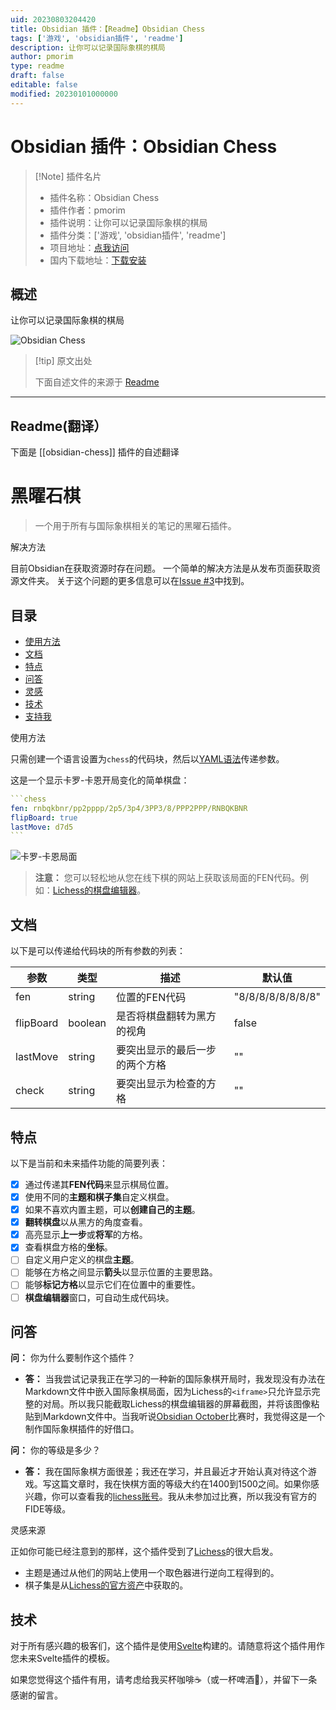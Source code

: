 ```yaml
---
uid: 20230803204420
title: Obsidian 插件：【Readme】Obsidian Chess
tags: ['游戏', 'obsidian插件', 'readme']
description: 让你可以记录国际象棋的棋局
author: pmorim
type: readme
draft: false
editable: false
modified: 20230101000000
---
```


# Obsidian 插件：Obsidian Chess

> [!Note] 插件名片
> - 插件名称：Obsidian Chess
> - 插件作者：pmorim
> - 插件说明：让你可以记录国际象棋的棋局
> - 插件分类：['游戏', 'obsidian插件', 'readme']
> - 项目地址：[点我访问](https://github.com/pmorim/obsidian-chess)
> - 国内下载地址：[下载安装](https://pkmer.cn/products/plugin/pluginMarket/?obsidian-chess)

## 概述

让你可以记录国际象棋的棋局

![Obsidian Chess](https://cdn.pkmer.cn/covers/obsidian-chess.PNG!pkmer)

> [!tip] 原文出处
> 
>下面自述文件的来源于 [Readme](https://ghproxy.net/https://raw.githubusercontent.com/pmorim/obsidian-chess/main/README.md)
> 

---

## Readme(翻译）

下面是 [[obsidian-chess]] 插件的自述翻译


# 黑曜石棋

> 一个用于所有与国际象棋相关的笔记的黑曜石插件。

解决方法

目前Obsidian在获取资源时存在问题。
一个简单的解决方法是从发布页面获取资源文件夹。
关于这个问题的更多信息可以在[Issue #3](https://github.com/pmorim/obsidian-chess/issues/3)中找到。

## 目录

- [使用方法](#usage)
- [文档](#documentation)
- [特点](#features)
- [问答](#qa)
- [灵感](#inspiration)
- [技术](#technology)
- [支持我](#support-me)

使用方法

只需创建一个语言设置为`chess`的代码块，然后以[YAML语法](https://docs.ansible.com/ansible/latest/reference_appendices/YAMLSyntax.html)传递参数。

这是一个显示卡罗-卡恩开局变化的简单棋盘：

````yaml
```chess
fen: rnbqkbnr/pp2pppp/2p5/3p4/3PP3/8/PPP2PPP/RNBQKBNR
flipBoard: true
lastMove: d7d5
```
````

![卡罗-卡恩局面](./assets/screenshots/Caro-Kann.png)

> **注意：** 您可以轻松地从您在线下棋的网站上获取该局面的FEN代码。例如：[Lichess的棋盘编辑器](https://lichess.org/editor?fen=rnbqkbnr%2Fpp2pppp%2F2p5%2F3p4%2F3PP3%2F8%2FPPP2PPP%2FRNBQKBNR+w+KQkq+-+0+2)。

## 文档

以下是可以传递给代码块的所有参数的列表：

| 参数       | 类型     | 描述                                                  | 默认值             |
| ---------- | ------- | ----------------------------------------------------- | ----------------- |
| fen        | string  | 位置的FEN代码                                         | "8/8/8/8/8/8/8/8" |
| flipBoard  | boolean | 是否将棋盘翻转为黑方的视角                            | false             |
| lastMove   | string  | 要突出显示的最后一步的两个方格                         | ""                |
| check      | string  | 要突出显示为检查的方格                                | ""                |

## 特点

以下是当前和未来插件功能的简要列表：

- [x] 通过传递其**FEN代码**来显示棋局位置。
- [x] 使用不同的**主题和棋子集**自定义棋盘。
- [x] 如果不喜欢内置主题，可以**创建自己的主题**。
- [x] **翻转棋盘**以从黑方的角度查看。
- [x] 高亮显示**上一步**或**将军**的方格。
- [x] 查看棋盘方格的**坐标**。
- [ ] 自定义用户定义的棋盘**主题**。
- [ ] 能够在方格之间显示**箭头**以显示位置的主要思路。
- [ ] 能够**标记方格**以显示它们在位置中的重要性。
- [ ] **棋盘编辑器**窗口，可自动生成代码块。

## 问答

**问：** 你为什么要制作这个插件？

- **答：** 当我尝试记录我正在学习的一种新的国际象棋开局时，我发现没有办法在Markdown文件中嵌入国际象棋局面，因为Lichess的`<iframe>`只允许显示完整的对局。所以我只能截取Lichess的棋盘编辑器的屏幕截图，并将该图像粘贴到Markdown文件中。当我听说[Obsidian October](https://publish.obsidian.md/hub/11+-+Events/Obsidian+October+2021)比赛时，我觉得这是一个制作国际象棋插件的好借口。

**问：** 你的等级是多少？

- **答：** 我在国际象棋方面很差；我还在学习，并且最近才开始认真对待这个游戏。写这篇文章时，我在快棋方面的等级大约在1400到1500之间。如果你感兴趣，你可以查看我的[lichess账号](https://lichess.org/@/frizd)。我从未参加过比赛，所以我没有官方的FIDE等级。

灵感来源

正如你可能已经注意到的那样，这个插件受到了[Lichess](https://lichess.org/)的很大启发。

- 主题是通过从他们的网站上使用一个取色器进行逆向工程得到的。
- 棋子集是从[Lichess的官方资产](https://github.com/ornicar/lila/tree/master/public/piece)中获取的。

## 技术

对于所有感兴趣的极客们，这个插件是使用[Svelte](https://svelte.dev/)构建的。请随意将这个插件用作您未来Svelte插件的模板。

如果您觉得这个插件有用，请考虑给我买杯咖啡☕（或一杯啤酒🍺），并留下一条感谢的留言。





